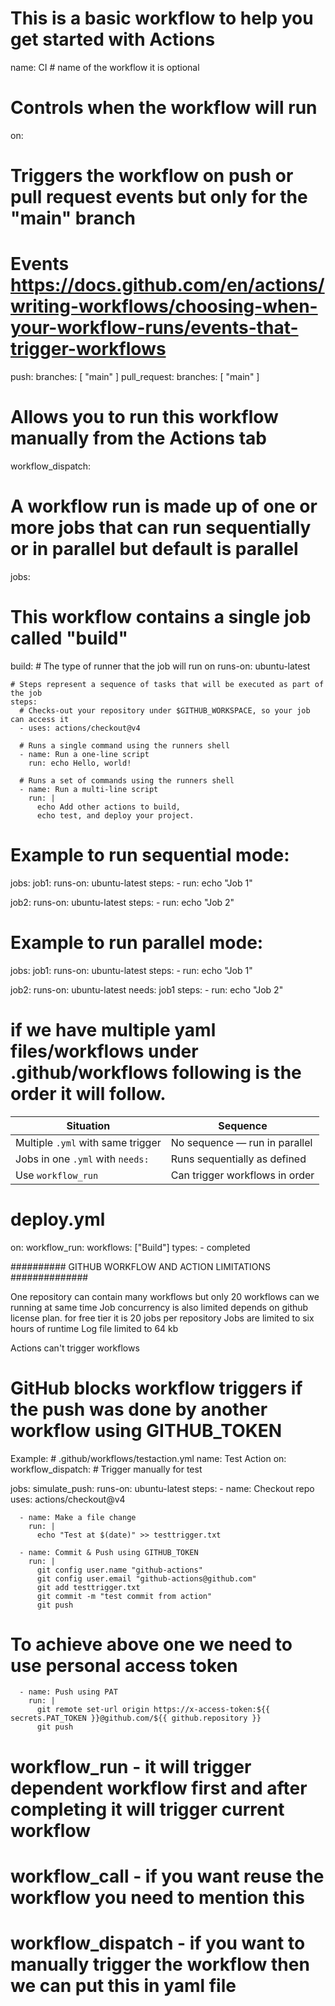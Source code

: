 # This is a basic workflow to help you get started with Actions

name: CI # name of the workflow it is optional

# Controls when the workflow will run
on:
  # Triggers the workflow on push or pull request events but only for the "main" branch
  # Events https://docs.github.com/en/actions/writing-workflows/choosing-when-your-workflow-runs/events-that-trigger-workflows
  push:
    branches: [ "main" ]
  pull_request:
    branches: [ "main" ]

  # Allows you to run this workflow manually from the Actions tab
  workflow_dispatch:

# A workflow run is made up of one or more jobs that can run sequentially or in parallel but default is parallel 
jobs:
  # This workflow contains a single job called "build"
  build:
    # The type of runner that the job will run on
    runs-on: ubuntu-latest

    # Steps represent a sequence of tasks that will be executed as part of the job
    steps:
      # Checks-out your repository under $GITHUB_WORKSPACE, so your job can access it
      - uses: actions/checkout@v4

      # Runs a single command using the runners shell
      - name: Run a one-line script
        run: echo Hello, world!

      # Runs a set of commands using the runners shell
      - name: Run a multi-line script
        run: |
          echo Add other actions to build,
          echo test, and deploy your project.

# Example to run sequential mode:
jobs:
  job1:
    runs-on: ubuntu-latest
    steps:
      - run: echo "Job 1"

  job2:
    runs-on: ubuntu-latest
    steps:
      - run: echo "Job 2"

# Example to run parallel mode:

jobs:
  job1:
    runs-on: ubuntu-latest
    steps:
      - run: echo "Job 1"

  job2:
    runs-on: ubuntu-latest
    needs: job1
    steps:
      - run: echo "Job 2"

# if we have multiple yaml files/workflows under .github/workflows following is the order it will follow.

| Situation                         | Sequence                       |
| --------------------------------- | ------------------------------ |
| Multiple `.yml` with same trigger | No sequence — run in parallel  |
| Jobs in one `.yml` with `needs:`  | Runs sequentially as defined   |
| Use `workflow_run`                | Can trigger workflows in order |


# deploy.yml
on:
  workflow_run:
    workflows: ["Build"]
    types:
      - completed


########## GITHUB WORKFLOW AND ACTION LIMITATIONS ##############

One repository can contain many workflows but only 20 workflows can we running at same time
Job concurrency is also limited depends on github license plan. for free tier it is 20 jobs per repository
Jobs are limited to six hours of runtime
Log file limited to 64 kb

Actions can't trigger workflows

# GitHub blocks workflow triggers if the push was done by another workflow using GITHUB_TOKEN
Example: # .github/workflows/testaction.yml
name: Test Action
on:
  workflow_dispatch:  # Trigger manually for test

jobs:
  simulate_push:
    runs-on: ubuntu-latest
    steps:
      - name: Checkout repo
        uses: actions/checkout@v4

      - name: Make a file change
        run: |
          echo "Test at $(date)" >> testtrigger.txt

      - name: Commit & Push using GITHUB_TOKEN
        run: |
          git config user.name "github-actions"
          git config user.email "github-actions@github.com"
          git add testtrigger.txt
          git commit -m "test commit from action"
          git push

# To achieve above one we need to use personal access token
      - name: Push using PAT
        run: |
          git remote set-url origin https://x-access-token:${{ secrets.PAT_TOKEN }}@github.com/${{ github.repository }}
          git push


# workflow_run - it will trigger dependent workflow first and after completing it will trigger current workflow
# workflow_call - if you want reuse the workflow you need to mention this
# workflow_dispatch - if you want to manually trigger the workflow then we can put this in yaml file